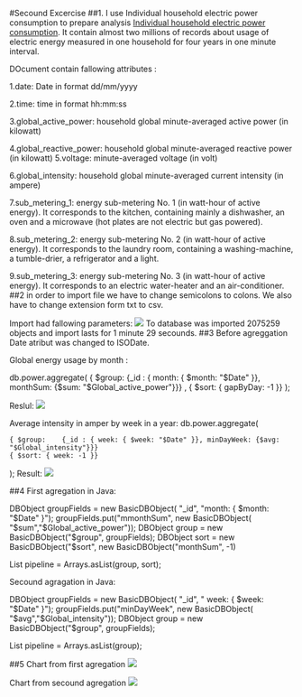 #Secound Excercise
##1.
I use Individual household electric power consumption to prepare analysis  <a href="http://archive.ics.uci.edu/ml/datasets/Individual+household+electric+power+consumption">Individual household electric power consumption</a>. It contain almost two millions of records about usage of electric energy measured in one household for four years in one minute interval.

DOcument contain fallowing attributes :<p>
1.date: Date in format dd/mm/yyyy<p>
2.time: time in format hh:mm:ss<p>
3.global_active_power: household global minute-averaged active power (in kilowatt)<p>
4.global_reactive_power: household global minute-averaged reactive power (in kilowatt)
5.voltage: minute-averaged voltage (in volt)<p>
6.global_intensity: household global minute-averaged current intensity (in ampere)<p>
7.sub_metering_1: energy sub-metering No. 1 (in watt-hour of active energy). It corresponds to the kitchen, containing mainly a dishwasher, an oven and a microwave (hot plates are not electric but gas powered).<p>
8.sub_metering_2: energy sub-metering No. 2 (in watt-hour of active energy). It corresponds to the laundry room, containing a washing-machine, a tumble-drier, a refrigerator and a light.<p>
9.sub_metering_3: energy sub-metering No. 3 (in watt-hour of active energy). It corresponds to an electric water-heater and an air-conditioner.
##2
in order to import file we have to change semicolons to colons. We also have to change extension form txt to csv.<p>
Import had fallowing parameters:
![](https://cloud.githubusercontent.com/assets/5136443/5113012/7ddf8e96-702c-11e4-90c8-c0f8fcd86316.png)
To database was imported 2075259 objects and import lasts for 1 minute 29 secounds.
##3
Before agreggation Date atribut was changed to ISODate.

Global energy usage by month : <p>
db.power.aggregate(
  { $group:    {_id : { month: { $month: "$Date" }}, monthSum: {$sum: "$Global_active_power"}}} ,
     { $sort: { gapByDay: -1 }}
   );<p>
Reslul:
![](https://cloud.githubusercontent.com/assets/5136443/5114596/32e4f8c8-703a-11e4-926d-8187617b9f63.png)<p>
Average intensity in amper by week in a year:
db.power.aggregate(

    { $group:    {_id : { week: { $week: "$Date" }}, minDayWeek: {$avg: "$Global_intensity"}}}
    { $sort: { week: -1 }}

   );
Result: ![](https://cloud.githubusercontent.com/assets/5136443/5115130/e0bbe50c-703e-11e4-8153-c78a252a4445.png)

##4
First agregation in Java:<p>
DBObject groupFields = new BasicDBObject( "_id", "month: { $month: "$Date" }");
groupFields.put("mmonthSum", new BasicDBObject( "$sum","$Global_active_power"));
DBObject group = new BasicDBObject("$group", groupFields);
DBObject sort = new BasicDBObject("$sort", new BasicDBObject("monthSum", -1)

List<DBObject> pipeline = Arrays.asList(group, sort);



Secound agragation in Java:<p>
DBObject groupFields = new BasicDBObject( "_id", " week: { $week: "$Date" }");
groupFields.put("minDayWeek", new BasicDBObject( "$avg","$Global_intensity"));
DBObject group = new BasicDBObject("$group", groupFields);

List<DBObject> pipeline = Arrays.asList(group);






##5
   Chart from first agregation
   ![](https://cloud.githubusercontent.com/assets/5136443/5115350/722c5462-7040-11e4-96ec-4a8bf53a572b.png)<p>
   Chart from secound agregation
   ![](https://cloud.githubusercontent.com/assets/5136443/5115984/1d2704a2-7046-11e4-8acf-8bd86c02aa10.png)
